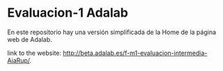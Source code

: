 # Evaluacion-1 Adalab

En este repositorio hay una versión simplificada de la Home de la página web de Adalab.

link to the website:
http://beta.adalab.es/f-m1-evaluacion-intermedia-AiaRup/.

